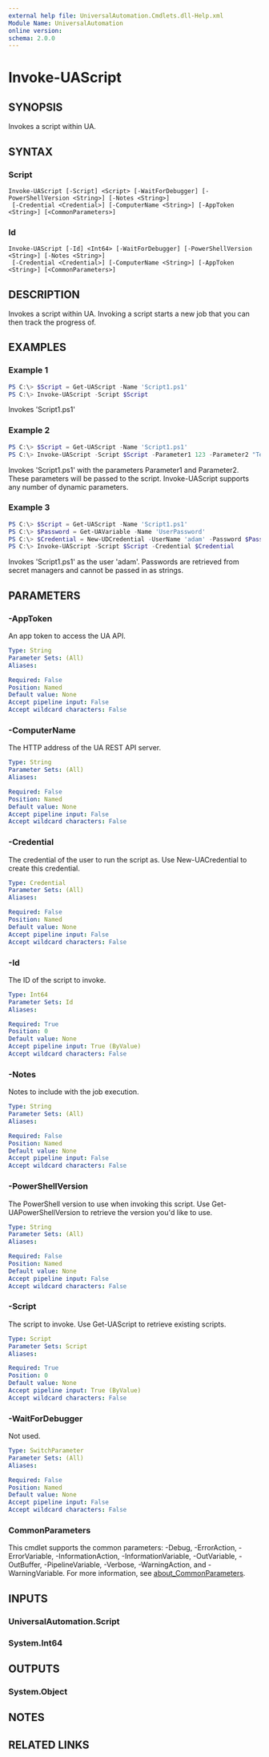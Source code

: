 ```yaml
---
external help file: UniversalAutomation.Cmdlets.dll-Help.xml
Module Name: UniversalAutomation
online version:
schema: 2.0.0
---
```


# Invoke-UAScript

## SYNOPSIS
Invokes a script within UA. 

## SYNTAX

### Script
```
Invoke-UAScript [-Script] <Script> [-WaitForDebugger] [-PowerShellVersion <String>] [-Notes <String>]
 [-Credential <Credential>] [-ComputerName <String>] [-AppToken <String>] [<CommonParameters>]
```

### Id
```
Invoke-UAScript [-Id] <Int64> [-WaitForDebugger] [-PowerShellVersion <String>] [-Notes <String>]
 [-Credential <Credential>] [-ComputerName <String>] [-AppToken <String>] [<CommonParameters>]
```

## DESCRIPTION
Invokes a script within UA. Invoking a script starts a new job that you can then track the progress of. 

## EXAMPLES

### Example 1
```powershell
PS C:\> $Script = Get-UAScript -Name 'Script1.ps1'
PS C:\> Invoke-UAScript -Script $Script
```

Invokes 'Script1.ps1'

### Example 2
```powershell
PS C:\> $Script = Get-UAScript -Name 'Script1.ps1'
PS C:\> Invoke-UAScript -Script $Script -Parameter1 123 -Parameter2 "Test" 
```

Invokes 'Script1.ps1' with the parameters Parameter1 and Parameter2. These parameters will be passed to the script. Invoke-UAScript supports any number of dynamic parameters. 

### Example 3
```powershell
PS C:\> $Script = Get-UAScript -Name 'Script1.ps1'
PS C:\> $Password = Get-UAVariable -Name 'UserPassword'
PS C:\> $Credential = New-UDCredential -UserName 'adam' -Password $Password
PS C:\> Invoke-UAScript -Script $Script -Credential $Credential 
```

Invokes 'Script1.ps1' as the user 'adam'. Passwords are retrieved from secret managers and cannot be passed in as strings. 


## PARAMETERS

### -AppToken
An app token to access the UA API. 

```yaml
Type: String
Parameter Sets: (All)
Aliases:

Required: False
Position: Named
Default value: None
Accept pipeline input: False
Accept wildcard characters: False
```

### -ComputerName
The HTTP address of the UA REST API server.

```yaml
Type: String
Parameter Sets: (All)
Aliases:

Required: False
Position: Named
Default value: None
Accept pipeline input: False
Accept wildcard characters: False
```

### -Credential
The credential of the user to run the script as. Use New-UACredential to create this credential. 

```yaml
Type: Credential
Parameter Sets: (All)
Aliases:

Required: False
Position: Named
Default value: None
Accept pipeline input: False
Accept wildcard characters: False
```

### -Id
The ID of the script to invoke. 

```yaml
Type: Int64
Parameter Sets: Id
Aliases:

Required: True
Position: 0
Default value: None
Accept pipeline input: True (ByValue)
Accept wildcard characters: False
```

### -Notes
Notes to include with the job execution.

```yaml
Type: String
Parameter Sets: (All)
Aliases:

Required: False
Position: Named
Default value: None
Accept pipeline input: False
Accept wildcard characters: False
```

### -PowerShellVersion
The PowerShell version to use when invoking this script. Use Get-UAPowerShellVersion to retrieve the version you'd like to use. 

```yaml
Type: String
Parameter Sets: (All)
Aliases:

Required: False
Position: Named
Default value: None
Accept pipeline input: False
Accept wildcard characters: False
```

### -Script
The script to invoke. Use Get-UAScript to retrieve existing scripts. 

```yaml
Type: Script
Parameter Sets: Script
Aliases:

Required: True
Position: 0
Default value: None
Accept pipeline input: True (ByValue)
Accept wildcard characters: False
```

### -WaitForDebugger
Not used. 

```yaml
Type: SwitchParameter
Parameter Sets: (All)
Aliases:

Required: False
Position: Named
Default value: None
Accept pipeline input: False
Accept wildcard characters: False
```

### CommonParameters
This cmdlet supports the common parameters: -Debug, -ErrorAction, -ErrorVariable, -InformationAction, -InformationVariable, -OutVariable, -OutBuffer, -PipelineVariable, -Verbose, -WarningAction, and -WarningVariable. For more information, see [about_CommonParameters](http://go.microsoft.com/fwlink/?LinkID=113216).

## INPUTS

### UniversalAutomation.Script

### System.Int64

## OUTPUTS

### System.Object
## NOTES

## RELATED LINKS
